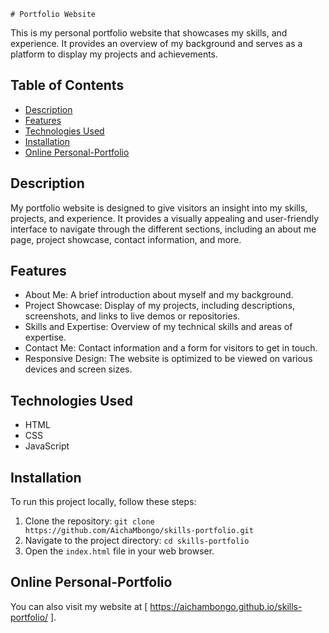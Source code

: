     # Portfolio Website

This is my personal portfolio website that showcases my skills, and experience. It provides an overview of my background and serves as a platform to display my projects and achievements.

## Table of Contents

- [Description](#description)
- [Features](#features)
- [Technologies Used](#technologies-used)
- [Installation](#installation)
- [Online Personal-Portfolio](#online-personal-Porfolio)

## Description

My portfolio website is designed to give visitors an insight into my skills, projects, and experience. It provides a visually appealing and user-friendly interface to navigate through the different sections, including an about me page, project showcase, contact information, and more.

## Features

- About Me: A brief introduction about myself and my background.
- Project Showcase: Display of my projects, including descriptions, screenshots, and links to live demos or repositories.
- Skills and Expertise: Overview of my technical skills and areas of expertise.
- Contact Me: Contact information and a form for visitors to get in touch.
- Responsive Design: The website is optimized to be viewed on various devices and screen sizes.

## Technologies Used

- HTML
- CSS
- JavaScript

## Installation

To run this project locally, follow these steps:

1. Clone the repository: `git clone https://github.com/AichaMbongo/skills-portfolio.git`
2. Navigate to the project directory: `cd skills-portfolio`
3. Open the `index.html` file in your web browser.

## Online Personal-Portfolio

You can also visit my website at [ https://aichambongo.github.io/skills-portfolio/ ].
